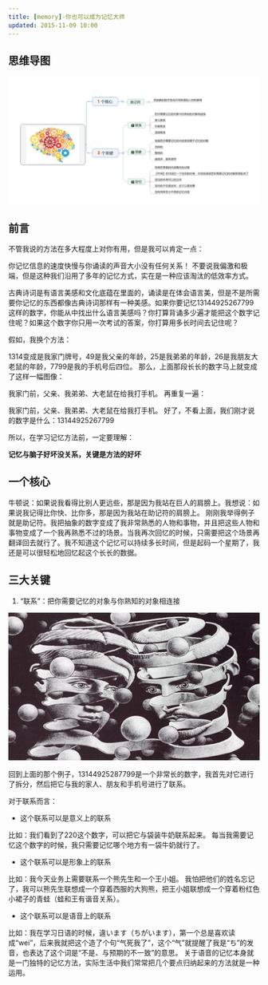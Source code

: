 ```yaml
---
title: [memory]-你也可以成为记忆大师
updated: 2015-11-09 10:00
---
```


## 思维导图

![思维导图](https://raw.githubusercontent.com/tudoubang/Bed/master/memory/memory-1.png)

## 前言

不管我说的方法在多大程度上对你有用，但是我可以肯定一点：
 
你记忆信息的速度快慢与你诵读的声音大小没有任何关系！
不要说我偏激和极端，但是这种我们沿用了多年的记忆方式，实在是一种应该淘汰的低效率方式。
 
古典诗词是有语言美感和文化底蕴在里面的，诵读是在体会语言美，但是不是所需要你记忆的东西都像古典诗词那样有一种美感。如果你要记忆13144925267799这样的数字，你能从中找出什么语言美感吗？你打算背诵多少遍才能把这个数字记住呢？如果这个数字你只用一次考试的答案，你打算用多长时间去记住呢？
 
假如，我换个方法：
 
1314变成是我家门牌号，49是我父亲的年龄，25是我弟弟的年龄，26是我朋友大老鼠的年龄，7799是我的手机号后四位。
那么，上面那段长长的数字马上就变成了这样一幅图像：
 
我家门前，父亲、我弟弟、大老鼠在给我打手机。
再重复一遍：
 
我家门前，父亲、我弟弟、大老鼠在给我打手机。
好了，不看上面，我们刚才说的数字是什么：13144925267799
 
所以，在学习记忆方法前，一定要理解：
 
**记忆与脑子好坏没关系，关键是方法的好坏**

## 一个核心

牛顿说：如果说我看得比别人更远些，那是因为我站在巨人的肩膀上。我想说：如果说我记得比你快、比你多，那是因为我站在助记符的肩膀上。
刚刚我举得例子就是助记符。我把抽象的数字变成了我非常熟悉的人物和事物，并且把这些人物和事物变成了一个我再熟悉不过的场景。当我再次回忆的时候，只需要把这个场景再翻译回去就行了。我不知道这个记忆可以持续多长时间，但是起码一个星期了，我还是可以很轻松地回忆起这个长长的数据。


## 三大关键

1. “联系”：把你需要记忆的对象与你熟知的对象相连接

![信息本身就是交织相连的](https://raw.githubusercontent.com/tudoubang/Bed/master/memory/memory-2.png)

回到上面的那个例子，13144925287799是一个非常长的数字，我首先对它进行了拆分，然后把它与我的家人、朋友和手机号进行了联系。
 
对于联系而言：

* 这个联系可以是意义上的联系

比如：我们看到了220这个数字，可以把它与袋装牛奶联系起来。
每当我需要记忆这个数字的时候，我只需要记忆哪个地方有一袋牛奶就行了。

* 这个联系可以是形象上的联系

比如：我今天业务上需要联系一个熊先生和一个王小姐。
我怕把他们的姓名忘记了，我可以熊先生联想成一个穿着西服的大狗熊，把王小姐联想成一个穿着粉红色小裙子的青蛙（蛙和王有谐音关系）。

* 这个联系可以是语音上的联系

比如：我在学习日语的时候，違います（ちがいます），第一个总是喜欢读成“wei”，后来我就把这个造了个句“气死我了”，这个“气”就提醒了我是“ち”的发音，也表达了这个词是“不是、与预期的不一致”的意思。
关于语音的记忆本身就是一门独特的记忆方法，实际生活中我们常常把几个要点归纳起来的方法就是一种运用。